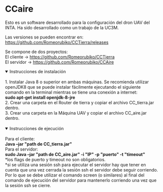 # CCaire
Esto es un software desarrollado para la configuración del dron UAV del INTA. Ha sido desarrollado como un trabajo de la UC3M.

Las versiones se pueden encontrar en:<br> 
https://github.com/Romeorubiko/CCTierra/releases

Se compone de dos proyectos:<br>
El cliente  -> https://github.com/Romeorubiko/CCTierra<br>
El servidor -> https://github.com/Romeorubiko/CCAire
<details open>
  <summary>Instrucciones de instalación</summary>
  <br>
1.	Instalar Java 8 o superior en ambas máquinas. Se recomienda utilizar openJDK8 que se puede instalar fácilmente ejecutando el siguiente comando en la terminal mientras se tiene una conexión a internet:<br>
  <b>sudo apt-get install openjdk-8-jre</b><br>
2.	Crear una carpeta en el Router de tierra y copiar el archivo CC_tierra.jar dentro.<br>
3.	Crear una carpeta en la Máquina UAV y copiar el archivo CC_aire.jar dentro.<br>
<br>
</details>
<details open>
<summary>Instrucciones de ejecución</summary>
<br>
Para el cliente:<br>
<b>Java –jar "path de CC_tierra.jar"</b><br>
	Para el servidor:<br>
<b>sudo Java –jar "path de CC_aire.jar" -i "IP" -p "puerto" -t "timeout"</b><br>
	*los flags de puerto y timeout no son obligatorios.<br>
	*si se utiliza una sesión ssh para ejecutar el servidor hay que tener en cuenta que una vez cerrada la sesión ssh el servidor debe seguir corriendo. Por lo que se debe utilizar el comando screen (o similares) al final del comando de ejecución del servidor para mantenerlo corriendo una vez que la sesión ssh se cierre.<br>
</details>
